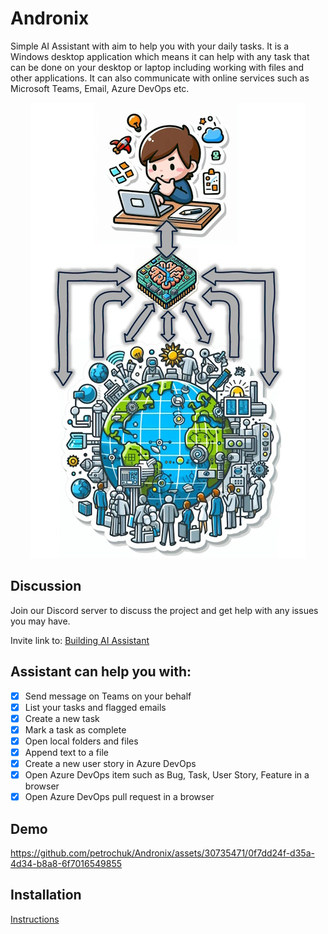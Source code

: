 

# Andronix

Simple AI Assistant with aim to help you with your daily tasks. It is a Windows desktop application which means it can help with any task that can be done on your desktop or laptop including working with files and other applications. It can also communicate with online services such as Microsoft Teams, Email, Azure DevOps etc.

<p align="center">
  <img src="assets/images/diagram.jpg" />
</p>

## Discussion

Join our Discord server to discuss the project and get help with any issues you may have.

Invite link to: [Building AI Assistant](https://discord.gg/fknAQ2uJY4)

## Assistant can help you with:

- [x] Send message on Teams on your behalf
- [x] List your tasks and flagged emails
- [x] Create a new task
- [x] Mark a task as complete
- [x] Open local folders and files
- [x] Append text to a file
- [x] Create a new user story in Azure DevOps
- [x] Open Azure DevOps item such as Bug, Task, User Story, Feature in a browser
- [x] Open Azure DevOps pull request in a browser

## Demo

https://github.com/petrochuk/Andronix/assets/30735471/0f7dd24f-d35a-4d34-b8a8-6f7016549855

## Installation

[Instructions](Install.md)

